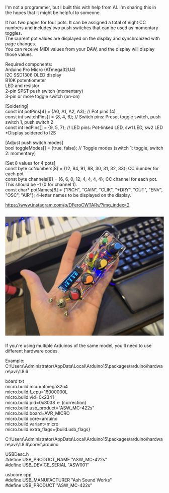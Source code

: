 I'm not a programmer, but I built this with help from AI. I'm sharing this in the hopes that it might be helpful to someone.  
  
It has two pages for four pots. It can be assigned a total of eight CC numbers and includes two push switches that can be used as momentary toggles.  
The current pot values ​​are displayed on the display and synchronized with page changes.  
You can receive MIDI values ​​from your DAW, and the display will display those values.  
  
Required components:  
Arduino Pro Micro (ATmega32U4)  
I2C SSD1306 OLED display  
B10K potentiometer  
LED and resistor  
2-pin SPST push switch (momentary)  
3-pin or more toggle switch (on-on)  
  
[Soldering]  
const int potPins[4] = {A0, A1, A2, A3}; // Pot pins (4)  
const int switchPins[] = {8, 4, 6}; // Switch pins: Preset toggle switch, push switch 1, push switch 2  
const int ledPins[] = {9, 5, 7}; // LED pins: Pot-linked LED, sw1 LED, sw2 LED  
*Display soldered to I2S  

[Adjust push switch modes]  
bool toggleModes[] = {true, false}; // Toggle modes (switch 1: toggle, switch 2: momentary)  
  
[Set 8 values ​​for 4 pots]  
const byte ccNumbers[8] = {12, 84, 91, 88, 30, 31, 32, 33}; CC number for each pot  
const byte channels[8] = {6, 6, 0, 12, 4, 4, 4, 4}; CC channel for each pot. This should be -1 (0 for channel 1).  
const char* potNames[8] = {"PICH", "GAIN", "CLIK", "+DRY", "CUT", "ENV", "OSC", "AIR"}; 4-letter names to be displayed on the display.  
  
https://www.instagram.com/p/DFeroCWTARv/?img_index=2  
  
## ![pic](ASW_MC_422s.jpg)  


If you're using multiple Arduinos of the same model, you'll need to use different hardware codes.  

Example:  
C:\Users\Administrator\AppData\Local\Arduino15\packages\arduino\hardware\avr\1.8.6  
  
board txt  
micro.build.mcu=atmega32u4  
micro.build.f_cpu=16000000L  
micro.build.vid=0x2341  
micro.build.pid=0x8038 <- (correction)  
micro.build.usb_product="ASW_MC-422s"  
micro.build.board=AVR_MICRO  
micro.build.core=arduino  
micro.build.variant=micro  
micro.build.extra_flags={build.usb_flags}  
  
C:\Users\Administrator\AppData\Local\Arduino15\packages\arduino\hardware\avr\1.8.6\cores\arduino  
  
USBDesc.h  
#define USB_PRODUCT_NAME "ASW_MC-422s"  
#define USB_DEVICE_SERIAL "ASW001"  
  
usbcore.cpp  
#define USB_MANUFACTURER "Ash Sound Works"  
#define USB_PRODUCT "ASW_MC-422s"  
